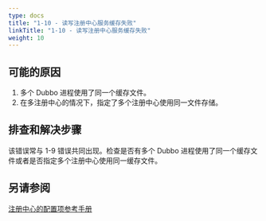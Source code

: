```yaml
---
type: docs
title: "1-10 - 读写注册中心服务缓存失败"
linkTitle: "1-10 - 读写注册中心服务缓存失败"
weight: 10
---
```


## 可能的原因
1. 多个 Dubbo 进程使用了同一个缓存文件。
2. 在多注册中心的情况下，指定了多个注册中心使用同一文件存储。

## 排查和解决步骤
该错误常与 1-9 错误共同出现。检查是否有多个 Dubbo 进程使用了同一个缓存文件或者是否指定多个注册中心使用同一缓存文件。

## 另请参阅
[注册中心的配置项参考手册](https://dubbo.apache.org/zh/docs3-v2/java-sdk/reference-manual/config/properties/#registry)

<p style="margin-top: 3rem;"> </p>
